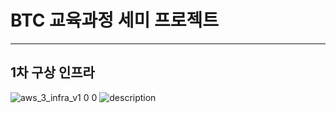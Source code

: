 # BTC 교육과정 세미 프로젝트
----
## 1차 구상 인프라

![aws_3_infra_v1 0 0](https://user-images.githubusercontent.com/59479926/187157250-2cf3f658-1231-47b4-91bf-7325f18e5ccc.jpg)
![description](https://user-images.githubusercontent.com/59479926/187157266-74770c11-56f8-4a38-a042-4a9204947ea8.jpg)



